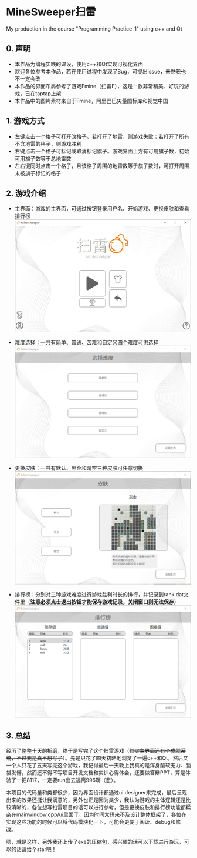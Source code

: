 # MineSweeper扫雷
My production in the course "Programming Practice-1" using c++ and Qt

## 0. 声明

- 本作品为编程实践的课设，使用c++和Qt实现可视化界面
- 欢迎各位参考本作品，若在使用过程中发现了Bug，可提出issue，~~虽然我也不一定会改~~
- 本作品的界面布局参考了游戏Fmine（扫雷F），这是一款非常精美、好玩的游戏，已在taptap上架
- 本作品中的图片素材来自于Fmine，阿里巴巴矢量图标库和视觉中国

## 1. 游戏方式

- 左键点击一个格子可打开改格子。若打开了地雷，则游戏失败；若打开了所有不含地雷的格子，则游戏胜利
- 右键点击一个格子可标记或取消标记旗子。游戏界面上方有可用旗子数，初始可用旗子数等于总地雷数
- 左右键同时点击一个格子，且该格子周围的地雷数等于旗子数时，可打开周围未被旗子标记的格子

## 2. 游戏介绍

- 主界面：游戏的主界面，可通过按钮登录用户名、开始游戏、更换皮肤和查看排行榜![image-20220914224947934](https://github.com/LucasWang03/MineSweeper/blob/main/img/image-20220914224947934.png)
- 难度选择：一共有简单、普通、苦难和自定义四个难度可供选择![image-20220914225521994](https://github.com/LucasWang03/MineSweeper/blob/main/img/image-20220914225521994.png)

- 更换皮肤：一共有默认、黑金和晴空三种皮肤可任意切换![image-20220914225831510](https://github.com/LucasWang03/MineSweeper/blob/main/img/image-20220914225831510.png)

- 排行榜：分别对三种游戏难度进行游戏胜利时长的排行，并记录到rank.dat文件里（**注意必须点击退出按钮才能保存游戏记录，关闭窗口则无法保存**）![image-20220914230102272](https://github.com/LucasWang03/MineSweeper/blob/main/img/image-20220914230102272.png)

## 3. 总结

经历了整整十天的折磨，终于是写完了这个扫雷游戏（~~其实主界面还有个成就系统，不过我是真不想写了~~）。先是只花了四天初略地浏览了一遍c++和Qt，然后又一个人只花了五天写完这个游戏，我记得最后一天晚上我真的是浑身酸软无力、脑袋发懵，然而还不得不写项目开发文档和实训心得体会，还要做答辩PPT，算是体验了一把8117，一定要run出去逃离996啊（悲）。

本项目的代码量和类都很少，因为界面设计都通过ui designer来完成，最后呈现出来的效果还挺让我满意的，另外也正是因为类少，我认为游戏的主体逻辑还是比较清晰的，各位想写扫雷项目的话可以进行参考，但是更换皮肤和排行榜功能都糅杂在mainwindow.cpp/ui里面了，因为时间太短来不及设计整体框架了，各位在实现这些功能的时候可以将代码模块化一下，可能会更便于阅读、debug和修改。

嗯，就是这样，另外我还上传了exe的压缩包，感兴趣的话可以下载进行游玩，可以的话请给个star吧！
